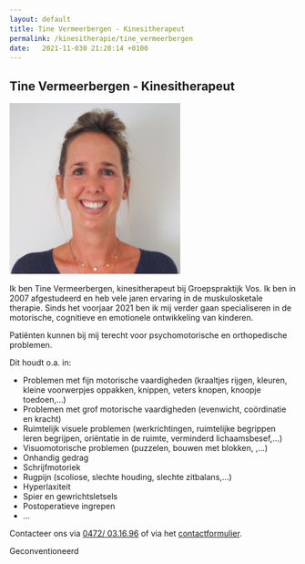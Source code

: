 ```yaml
---
layout: default
title: Tine Vermeerbergen - Kinesitherapeut
permalink: /kinesitherapie/tine_vermeerbergen
date:   2021-11-030 21:28:14 +0100
--- 
```


## Tine Vermeerbergen - Kinesitherapeut

<img src="/assets/img/Tine_SQ.jpg" class="circular--square">

Ik ben Tine Vermeerbergen, kinesitherapeut bij Groepspraktijk Vos. Ik ben in 2007 afgestudeerd en heb vele jaren ervaring in de muskulosketale therapie. Sinds het voorjaar 2021 ben ik mij verder gaan specialiseren in de motorische, cognitieve en emotionele ontwikkeling van kinderen.  

Patiënten kunnen bij mij terecht voor psychomotorische en orthopedische problemen.  

Dit houdt o.a. in: 
  
* Problemen met fijn motorische vaardigheden (kraaltjes rijgen, kleuren, kleine voorwerpjes oppakken, knippen, veters knopen, knoopje toedoen,...)
* Problemen met grof motorische vaardigheden (evenwicht, coördinatie en kracht)
* Ruimtelijk visuele problemen  (werkrichtingen, ruimtelijke begrippen leren begrijpen, oriëntatie in de ruimte, verminderd lichaamsbesef,…)
* Visuomotorische problemen (puzzelen, bouwen met blokken, ,…)
* Onhandig gedrag 
* Schrijfmotoriek 
* Rugpijn (scoliose, slechte houding, slechte zitbalans,…)
* Hyperlaxiteit 
* Spier en gewrichtsletsels
* Postoperatieve ingrepen
* …
  
  
Contacteer ons via <a href="tel:+32472031696" itemprop="telephone">0472/ 03.16.96</a> of via het [contactformulier](/contact.html).
  

 Geconventioneerd 